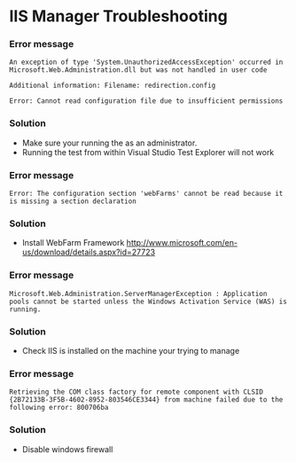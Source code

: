# IIS Manager Troubleshooting



### Error message
```
An exception of type 'System.UnauthorizedAccessException' occurred in Microsoft.Web.Administration.dll but was not handled in user code

Additional information: Filename: redirection.config

Error: Cannot read configuration file due to insufficient permissions
```

### Solution
* Make sure your running the as an administrator. 
* Running the test from within Visual Studio Test Explorer will not work



### Error message
```
Error: The configuration section 'webFarms' cannot be read because it is missing a section declaration
```

### Solution
* Install WebFarm Framework
http://www.microsoft.com/en-us/download/details.aspx?id=27723



### Error message
```
Microsoft.Web.Administration.ServerManagerException : Application pools cannot be started unless the Windows Activation Service (WAS) is running.
```

### Solution
* Check IIS is installed on the machine your trying to manage



### Error message
```
Retrieving the COM class factory for remote component with CLSID {2B72133B-3F5B-4602-8952-803546CE3344} from machine failed due to the following error: 800706ba
```

### Solution
* Disable windows firewall